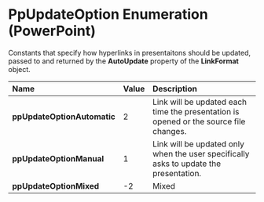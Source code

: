 
# PpUpdateOption Enumeration (PowerPoint)

Constants that specify how hyperlinks in presentaitons should be updated, passed to and returned by the  **AutoUpdate** property of the **LinkFormat** object.



|**Name**|**Value**|**Description**|
|:-----|:-----|:-----|
| **ppUpdateOptionAutomatic**|2|Link will be updated each time the presentation is opened or the source file changes.|
| **ppUpdateOptionManual**|1|Link will be updated only when the user specifically asks to update the presentation.|
| **ppUpdateOptionMixed**|-2|Mixed|
